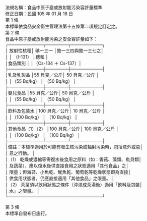法規名稱：食品中原子塵或放射能污染容許量標準  
修正日期：民國 105 年 01 月 18 日  
第 1 條  
本標準依食品安全衛生管理法第十五條第二項規定訂定之。  
第 2 條  
食品中原子塵或放射能污染之安全容許量如下：  
┌───────────┬───────┬──────────┐  
│ 放射性核種│ 碘一三一 │銫一三四與銫一三七之│  
│ │ （I-131） │總和 │  
│食品類別 │ │（Cs-134 ＋ Cs-137）│  
├───────────┼───────┼──────────┤  
│乳及乳製品 │55 貝克／公斤│ 50 貝克／公斤 │  
│ │（55 Bq/kg） │ （50 Bq/kg） │  
├───────────┼───────┼──────────┤  
│嬰兒食品 │55 貝克／公斤│ 50 貝克／公斤 │  
│ │（55 Bq/kg） │ （50 Bq/kg） │  
├───────────┼───────┼──────────┤  
│飲料及包裝水 │100 貝克／公斤│ 10 貝克／公斤 │  
│ │（100 Bq/kg） │ （10 Bq/kg） │  
├───────────┼───────┼──────────┤  
│其他食品（1）（2） │100 貝克／公斤│ 100 貝克／公斤 │  
│ │（100 Bq/kg） │ （100 Bq/kg） │  
├───────────┴───────┴──────────┤  
│備註：本標準適用於可能有發生核污染或輻射污染時，包括意外或惡│  
│ 意之行動。 │  
│（1） 乾燥或濃縮等需復水後食用之原料（如：香菇、藻類、魚貝類│  
│ 及蔬菜），應以復水後供直接食用之狀態適用「其他食品」之│  
│ 限量；但海苔、小魚乾、魷魚乾、葡萄乾等乾燥狀態即為直接│  
│ 供食用狀態者，仍應直接適用「其他食品」之限量。 │  
│（2） 茶葉須以飲用狀態之條件（沖泡成茶湯後）適用「飲料及包裝│  
│ 水」之限量。 │  
└──────────────────────────────┘  


第 3 條  
本標準自發布日施行。  


